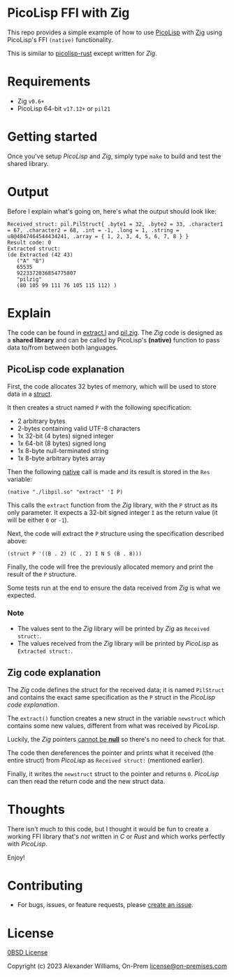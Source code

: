 # PicoLisp FFI with Zig

This repo provides a simple example of how to use [PicoLisp](https://software-lab.de/down.html) with [Zig](https://ziglang.org/download/) using PicoLisp's FFI `(native)` functionality.

This is similar to [picolisp-rust](https://github.com/aw/picolisp-rust) except written for _Zig_.

# Requirements

  * Zig `v0.6+`
  * PicoLisp 64-bit `v17.12+` or `pil21`

# Getting started

Once you've setup _PicoLisp_ and _Zig_, simply type `make` to build and test the shared library.

# Output

Before I explain what's going on, here's what the output should look like:

```
Received struct: pil.PilStruct{ .byte1 = 32, .byte2 = 33, .character1 = 67, .character2 = 68, .int = -1, .long = 1, .string = u8@4847464544434241, .array = { 1, 2, 3, 4, 5, 6, 7, 8 } }
Result code: 0
Extracted struct: 
(de Extracted (42 43)
   ("A" "B")
   65535
   9223372036854775807
   "pilzig"
   (80 105 99 111 76 105 115 112) )
```

# Explain

The code can be found in [extract.l](extract.l) and [pil.zig](pil.zig). The _Zig_ code is designed as a **shared library** and can be called by PicoLisp's **(native)** function to pass data to/from between both languages.

## PicoLisp code explanation

First, the code allocates 32 bytes of memory, which will be used to store data in a [struct](https://software-lab.de/doc/refS.html#struct).

It then creates a struct named `P` with the following specification:

  * 2 arbitrary bytes
  * 2-bytes containing valid UTF-8 characters
  * 1x 32-bit (4 bytes) signed integer
  * 1x 64-bit (8 bytes) signed long
  * 1x 8-byte null-terminated string
  * 1x 8-byte arbitrary bytes array

Then the following [native](https://software-lab.de/doc/refN.html#native) call is made and its result is stored in the `Res` variable:

```picolisp
(native "./libpil.so" "extract" 'I P)
```

This calls the `extract` function from the _Zig_ library, with the `P` struct as its only parameter. It expects a 32-bit signed integer `I` as the return value (it will be either `0` or `-1`).

Next, the code will extract the `P` structure using the specification described above:

```
(struct P '((B . 2) (C . 2) I N S (B . 8)))
```

Finally, the code will free the previously allocated memory and print the result of the `P` structure.

Some tests run at the end to ensure the data received from _Zig_ is what we expected.

### Note

  * The values sent to the _Zig_ library will be printed by _Zig_ as `Received struct:`.
  * The values received from the _Zig_ library will be printed by _PicoLisp_ as `Extracted struct:`.

## Zig code explanation

The _Zig_ code defines the struct for the received data; it is named `PilStruct` and contains the exact same specification as the `P` struct in the _PicoLisp code explanation_.

The `extract()` function creates a new struct in the variable `newstruct` which contains some new values, different from what was received by _PicoLisp_.

Luckily, the _Zig_ pointers [cannot be **null**](https://ziglang.org/learn/overview/#optional-type-instead-of-null-pointers) so there's no need to check for that.

The code then dereferences the pointer and prints what it received (the entire struct) from _PicoLisp_ as `Received struct:` (mentioned earlier).

Finally, it writes the `newstruct` struct to the pointer and returns `0`. _PicoLisp_ can then read the return code and the new struct data.

# Thoughts

There isn't much to this code, but I thought it would be fun to create a working FFI library that's _not_ written in _C_ or _Rust_ and which works perfectly with _PicoLisp_.

Enjoy!

# Contributing

  * For bugs, issues, or feature requests, please [create an issue](https://github.com/aw/picolisp-zig/issues/new).

# License

[0BSD License](LICENSE)

Copyright (c) 2023 Alexander Williams, On-Prem <license@on-premises.com>
